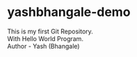 # yashbhangale-demo
This is my first Git Repository.
<br>
With Hello World Program.
<br>
Author - Yash (Bhangale)
